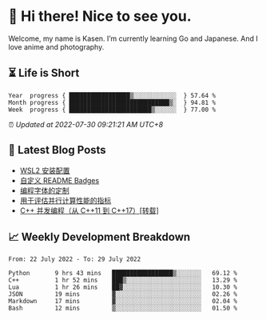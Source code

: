 <h1>👋 Hi there! Nice to see you.</h1>

Welcome, my name is Kasen. I’m currently learning Go and Japanese. And I love anime and photography.


## ⏳ Life is Short

<!-- Start of Time Progress Bar -->
``` text
Year  progress { █████████████████▒░░░░░░░░░░░░  } 57.64 %
Month progress { ████████████████████████████▒░  } 94.81 %
Week  progress { ███████████████████████▒░░░░░░  } 77.00 %
```

⏰ *Updated at 2022-07-30 09:21:21 AM UTC+8*

<!-- End of Time Progress Bar -->

## 📝 Latest Blog Posts

<!-- BLOG-POST-LIST:START -->
- [WSL2 安装配置](https://blog.imkasen.com/wsl2-config.html)
- [自定义 README Badges](https://blog.imkasen.com/custom-readme-badges.html)
- [编程字体的定制](https://blog.imkasen.com/coding-fonts-configuration.html)
- [用于评估并行计算性能的指标](https://blog.imkasen.com/parallel-performance-metrics.html)
- [C++ 并发编程（从 C++11 到 C++17）[转载]](https://blog.imkasen.com/cpp-concurrency.html)
<!-- BLOG-POST-LIST:END -->

## 📈 Weekly Development Breakdown

<!--START_SECTION:waka-->

```text
From: 22 July 2022 - To: 29 July 2022

Python       9 hrs 43 mins   █████████████████▒░░░░░░░   69.12 %
C++          1 hr 52 mins    ███▒░░░░░░░░░░░░░░░░░░░░░   13.29 %
Lua          1 hr 26 mins    ██▓░░░░░░░░░░░░░░░░░░░░░░   10.30 %
JSON         19 mins         ▓░░░░░░░░░░░░░░░░░░░░░░░░   02.26 %
Markdown     17 mins         ▓░░░░░░░░░░░░░░░░░░░░░░░░   02.04 %
Bash         12 mins         ▒░░░░░░░░░░░░░░░░░░░░░░░░   01.50 %
```

<!--END_SECTION:waka-->
